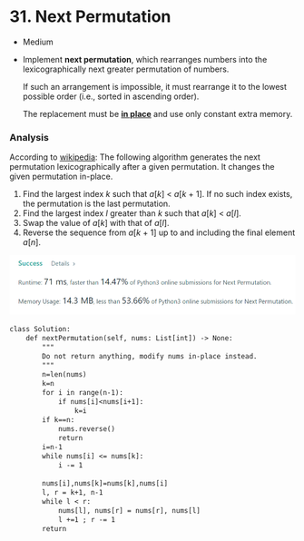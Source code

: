# 31. Next Permutation

* Medium
*   Implement **next permutation**, which rearranges numbers into the lexicographically next greater permutation of numbers.

    If such an arrangement is impossible, it must rearrange it to the lowest possible order (i.e., sorted in ascending order).

    The replacement must be [**in place**](http://en.wikipedia.org/wiki/In-place\_algorithm) and use only constant extra memory.

### Analysis

According to [wikipedia](https://en.wikipedia.org/wiki/Permutation#Generation\_in\_lexicographic\_order): The following algorithm generates the next permutation lexicographically after a given permutation. It changes the given permutation in-place.

1. Find the largest index _k_ such that _a_\[_k_] < _a_\[_k_ + 1]. If no such index exists, the permutation is the last permutation.
2. Find the largest index _l_ greater than _k_ such that _a_\[_k_] < _a_\[_l_].
3. Swap the value of _a_\[_k_] with that of _a_\[_l_].
4. Reverse the sequence from _a_\[_k_ + 1] up to and including the final element _a_\[_n_].

![](<../../../../.gitbook/assets/image (149).png>)

```
class Solution:
    def nextPermutation(self, nums: List[int]) -> None:
        """
        Do not return anything, modify nums in-place instead.
        """
        n=len(nums)
        k=n
        for i in range(n-1):
            if nums[i]<nums[i+1]:
                k=i
        if k==n:
            nums.reverse()
            return 
        i=n-1
        while nums[i] <= nums[k]:
            i -= 1

        nums[i],nums[k]=nums[k],nums[i]
        l, r = k+1, n-1  
        while l < r:
            nums[l], nums[r] = nums[r], nums[l]
            l +=1 ; r -= 1
        return 
```

